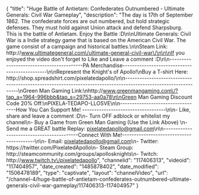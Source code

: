 {
    "title": "Huge Battle of Antietam:  Confederates Outnumbered - Ultimate Generals: Civil War Gameplay",
    "description": "The day is 17th of September 1862.  The confederate forces are out numbered, but hold strategic defenses.  They must hold against Union attack and defend Sharpsburg.  This is the battle of Antietam. Enjoy the Battle :D\n\nUltimate Generals: Civil War is a Indie strategy game that is based on the American Civil War.  The game consist of a campaign and historical battles.\n\nSteam Link: http:\/\/www.ultimategeneral.com\/ultimate-general-civil-war\/\n\n\nIf you enjoyed the video don't forget to Like and Leave a comment :D\n\n-----------------------------------------PA Merchandise----------------------------------------------\n\nRepresent the Knight's of Apollo!\nBuy a T-shirt Here: http:\/\/shop.spreadshirt.com\/pixelatedapollo\/\n\n---------------------------------------------------------------------------------------------------------------\nGreen Man Gaming Link:\nhttp:\/\/www.greenmangaming.com\/?tap_a=1964-996bbb&tap_s=29753-aa0a78\n\nGreen Man Gaming Discount Code 20% Off:\nPIXELA-TEDAPO-LLOSVE\n\n----------------------------------How You Can Support Me! -----------------------------------\n\n- Like, share and leave a comment :D\n- Turn OFF adblock or whitelist my channel\n- Buy a Game from Green Man Gaming (Use the Link Above) \n- Send me a GREAT battle Replay: pixelatedapollo@gmail.com\n\n------------------------------------------Connect With Me!-----------------------------------------\n\n- Email: pixelatedapollo@gmail.com\n- Twitter: https:\/\/twitter.com\/PixelatedApollo\n- Steam Group:  http:\/\/steamcommunity.com\/groups\/apollosknights\n- Twitch: http:\/\/www.twitch.tv\/pixelatedapollo",
    "channelid": "117406313",
    "videoid": "117404957",
    "date_created": "1485878402",
    "date_modified": "1506478189",
    "type": "captivate",
    "layout": "channelVideo",
    "url": "\/channel-4\/huge-battle-of-antietam-confederates-outnumbered-ultimate-generals-civil-war-gameplay\/117406313-117404957"
}